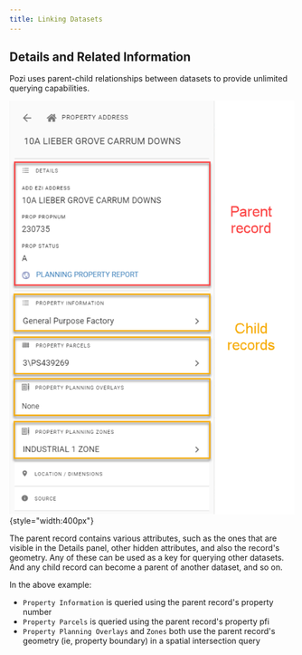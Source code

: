 ```yaml
---
title: Linking Datasets
---
```


## Details and Related Information

Pozi uses parent-child relationships between datasets to provide unlimited querying capabilities.

![Parent and child records](./img/info-panel-parent-and-child-records.png){style="width:400px"}

The parent record contains various attributes, such as the ones that are visible in the Details panel, other hidden attributes, and also the record's geometry. Any of these can be used as a key for querying other datasets. And any child record can become a parent of another dataset, and so on.

In the above example:

* `Property Information` is queried using the parent record's property number
* `Property Parcels` is queried using the parent record's property pfi
* `Property Planning Overlays` and `Zones` both use the parent record's geometry (ie, property boundary) in a spatial intersection query
